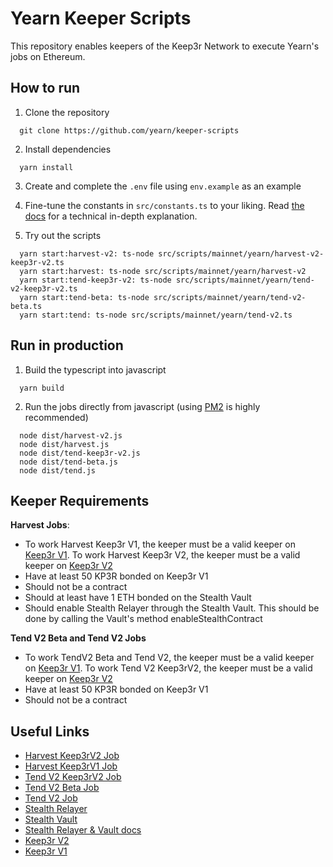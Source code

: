 # Yearn Keeper Scripts

This repository enables keepers of the Keep3r Network to execute Yearn's jobs on Ethereum.

## How to run

1. Clone the repository

```
  git clone https://github.com/yearn/keeper-scripts
```

2. Install dependencies

```
  yarn install
```

3. Create and complete the `.env` file using `env.example` as an example

4. Fine-tune the constants in `src/constants.ts` to your liking. Read [the docs](https://docs.keep3r.network/keeper-scripts) for a technical in-depth explanation.

5. Try out the scripts

```
  yarn start:harvest-v2: ts-node src/scripts/mainnet/yearn/harvest-v2-keep3r-v2.ts
  yarn start:harvest: ts-node src/scripts/mainnet/yearn/harvest-v2
  yarn start:tend-keep3r-v2: ts-node src/scripts/mainnet/yearn/tend-v2-keep3r-v2.ts
  yarn start:tend-beta: ts-node src/scripts/mainnet/yearn/tend-v2-beta.ts
  yarn start:tend: ts-node src/scripts/mainnet/yearn/tend-v2.ts
```

## Run in production

1. Build the typescript into javascript

```
  yarn build
```

2. Run the jobs directly from javascript (using [PM2](https://github.com/Unitech/pm2) is highly recommended)

```
  node dist/harvest-v2.js
  node dist/harvest.js
  node dist/tend-keep3r-v2.js
  node dist/tend-beta.js
  node dist/tend.js
```

## Keeper Requirements

**Harvest Jobs**:

- To work Harvest Keep3r V1, the keeper must be a valid keeper on [Keep3r V1](https://etherscan.io/address/0x1ceb5cb57c4d4e2b2433641b95dd330a33185a44). To work Harvest Keep3r V2, the keeper must be a valid keeper on [Keep3r V2](https://etherscan.io/address/0xeb02addCfD8B773A5FFA6B9d1FE99c566f8c44CC)
- Have at least 50 KP3R bonded on Keep3r V1
- Should not be a contract
- Should at least have 1 ETH bonded on the Stealth Vault
- Should enable Stealth Relayer through the Stealth Vault. This should be done by calling the Vault's method enableStealthContract

**Tend V2 Beta and Tend V2 Jobs**

- To work TendV2 Beta and Tend V2, the keeper must be a valid keeper on [Keep3r V1](https://etherscan.io/address/0x1ceb5cb57c4d4e2b2433641b95dd330a33185a44). To work Tend V2 Keep3rV2, the keeper must be a valid keeper on [Keep3r V2](https://etherscan.io/address/0xeb02addCfD8B773A5FFA6B9d1FE99c566f8c44CC)
- Have at least 50 KP3R bonded on Keep3r V1
- Should not be a contract

## Useful Links

- [Harvest Keep3rV2 Job](https://etherscan.io/address/0x220a85bCd2212ab0b27EFd0de8b5e03175f0adee)
- [Harvest Keep3rV1 Job](https://etherscan.io/address/0x2150b45626199CFa5089368BDcA30cd0bfB152D6)
- [Tend V2 Keep3rV2 Job](https://etherscan.io/address/0xdeE991cbF8527A33E84a2aAb8a65d68D5D591bAa)
- [Tend V2 Beta Job](https://etherscan.io/address/0xf72D7E44ec3F79379912B8d0f661bE954a101159)
- [Tend V2 Job](https://etherscan.io/address/0x2ef7801c6A9d451EF20d0F513c738CC012C57bC3)
- [Stealth Relayer](https://etherscan.io/address/0x0a61c2146A7800bdC278833F21EBf56Cd660EE2a)
- [Stealth Vault](https://etherscan.io/address/0xde2fe402a285363283853bec903d134426db3ff7)
- [Stealth Relayer & Vault docs](https://github.com/yearn/keep3r-jobs/blob/master/doc/working-stealth-jobs.md)
- [Keep3r V2](https://etherscan.io/address/0xeb02addCfD8B773A5FFA6B9d1FE99c566f8c44CC)
- [Keep3r V1](https://etherscan.io/address/0x1ceb5cb57c4d4e2b2433641b95dd330a33185a44)
